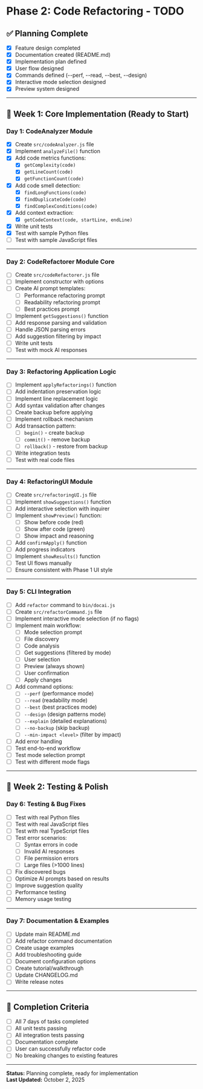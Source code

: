 # Phase 2: Code Refactoring - TODO

## ✅ Planning Complete

- [x] Feature design completed
- [x] Documentation created (README.md)
- [x] Implementation plan defined
- [x] User flow designed
- [x] Commands defined (--perf, --read, --best, --design)
- [x] Interactive mode selection designed
- [x] Preview system designed

---

## 📅 Week 1: Core Implementation (Ready to Start)

### Day 1: CodeAnalyzer Module
- [x] Create `src/codeAnalyzer.js` file
- [x] Implement `analyzeFile()` function
- [x] Add code metrics functions:
  - [x] `getComplexity(code)`
  - [x] `getLineCount(code)`
  - [x] `getFunctionCount(code)`
- [x] Add code smell detection:
  - [x] `findLongFunctions(code)`
  - [x] `findDuplicateCode(code)`
  - [x] `findComplexConditions(code)`
- [x] Add context extraction:
  - [x] `getCodeContext(code, startLine, endLine)`
- [x] Write unit tests
- [x] Test with sample Python files
- [ ] Test with sample JavaScript files

---

### Day 2: CodeRefactorer Module Core
- [ ] Create `src/codeRefactorer.js` file
- [ ] Implement constructor with options
- [ ] Create AI prompt templates:
  - [ ] Performance refactoring prompt
  - [ ] Readability refactoring prompt
  - [ ] Best practices prompt
- [ ] Implement `getSuggestions()` function
- [ ] Add response parsing and validation
- [ ] Handle JSON parsing errors
- [ ] Add suggestion filtering by impact
- [ ] Write unit tests
- [ ] Test with mock AI responses

---

### Day 3: Refactoring Application Logic
- [ ] Implement `applyRefactorings()` function
- [ ] Add indentation preservation logic
- [ ] Implement line replacement logic
- [ ] Add syntax validation after changes
- [ ] Create backup before applying
- [ ] Implement rollback mechanism
- [ ] Add transaction pattern:
  - [ ] `begin()` - create backup
  - [ ] `commit()` - remove backup
  - [ ] `rollback()` - restore from backup
- [ ] Write integration tests
- [ ] Test with real code files

---

### Day 4: RefactoringUI Module
- [ ] Create `src/refactoringUI.js` file
- [ ] Implement `showSuggestions()` function
- [ ] Add interactive selection with inquirer
- [ ] Implement `showPreview()` function:
  - [ ] Show before code (red)
  - [ ] Show after code (green)
  - [ ] Show impact and reasoning
- [ ] Add `confirmApply()` function
- [ ] Add progress indicators
- [ ] Implement `showResults()` function
- [ ] Test UI flows manually
- [ ] Ensure consistent with Phase 1 UI style

---

### Day 5: CLI Integration
- [ ] Add `refactor` command to `bin/docai.js`
- [ ] Create `src/refactorCommand.js` file
- [ ] Implement interactive mode selection (if no flags)
- [ ] Implement main workflow:
  - [ ] Mode selection prompt
  - [ ] File discovery
  - [ ] Code analysis
  - [ ] Get suggestions (filtered by mode)
  - [ ] User selection
  - [ ] Preview (always shown)
  - [ ] User confirmation
  - [ ] Apply changes
- [ ] Add command options:
  - [ ] `--perf` (performance mode)
  - [ ] `--read` (readability mode)
  - [ ] `--best` (best practices mode)
  - [ ] `--design` (design patterns mode)
  - [ ] `--explain` (detailed explanations)
  - [ ] `--no-backup` (skip backup)
  - [ ] `--min-impact <level>` (filter by impact)
- [ ] Add error handling
- [ ] Test end-to-end workflow
- [ ] Test mode selection prompt
- [ ] Test with different mode flags

---

## 📅 Week 2: Testing & Polish

### Day 6: Testing & Bug Fixes
- [ ] Test with real Python files
- [ ] Test with real JavaScript files
- [ ] Test with real TypeScript files
- [ ] Test error scenarios:
  - [ ] Syntax errors in code
  - [ ] Invalid AI responses
  - [ ] File permission errors
  - [ ] Large files (>1000 lines)
- [ ] Fix discovered bugs
- [ ] Optimize AI prompts based on results
- [ ] Improve suggestion quality
- [ ] Performance testing
- [ ] Memory usage testing

---

### Day 7: Documentation & Examples
- [ ] Update main README.md
- [ ] Add refactor command documentation
- [ ] Create usage examples
- [ ] Add troubleshooting guide
- [ ] Document configuration options
- [ ] Create tutorial/walkthrough
- [ ] Update CHANGELOG.md
- [ ] Write release notes

---

## 🎯 Completion Criteria

- [ ] All 7 days of tasks completed
- [ ] All unit tests passing
- [ ] All integration tests passing
- [ ] Documentation complete
- [ ] User can successfully refactor code
- [ ] No breaking changes to existing features

---

**Status:** Planning complete, ready for implementation  
**Last Updated:** October 2, 2025
